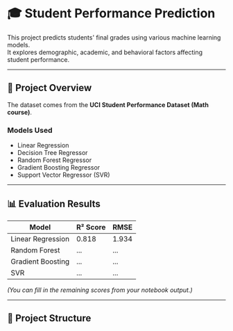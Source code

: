 # 🎓 Student Performance Prediction

This project predicts students' final grades using various machine learning models.  
It explores demographic, academic, and behavioral factors affecting student performance.

---

## 📘 Project Overview
The dataset comes from the **UCI Student Performance Dataset (Math course)**.

### Models Used
- Linear Regression  
- Decision Tree Regressor  
- Random Forest Regressor  
- Gradient Boosting Regressor  
- Support Vector Regressor (SVR)

---

## 📊 Evaluation Results
| Model | R² Score | RMSE |
|-------|-----------|------|
| Linear Regression | 0.818 | 1.934 |
| Random Forest | ... | ... |
| Gradient Boosting | ... | ... |
| SVR | ... | ... |

*(You can fill in the remaining scores from your notebook output.)*

---

## 📂 Project Structure
